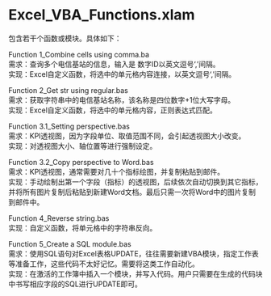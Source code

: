 # Excel_VBA_Functions.xlam
包含若干个函数或模块。具体如下：

Function 1_Combine cells using comma.ba </br>
需求：查询多个电信基站的信息，输入是 数字ID以英文逗号‘,’间隔。</br>
实现：Excel自定义函数，将选中的单元格内容连接，以英文逗号‘,’间隔。

Function 2_Get str using regular.bas </br>
需求：获取字符串中的电信基站名称，该名称是四位数字+1位大写字母。</br>
实现：Excel自定义函数，将选中的单元格内容，正则表达式匹配。

Function 3.1_Setting perspective.bas </br>
需求：KPI透视图，因为字段单位、取值范围不同，会引起透视图大小改变。</br>
实现：对透视图大小、轴位置等进行强制设定。

Function 3.2_Copy perspective to Word.bas </br>
需求：KPI透视图，通常需要对几十个指标绘图，并复制粘贴到邮件。</br>
实现：手动绘制出第一个字段（指标）的透视图，后续依次自动切换到其它指标，并将所有图片复制后粘贴到新建Word文档。最后只需一次将Word中的图片复制到邮件中。

Function 4_Reverse string.bas </br>
实现：自定义函数，将单元格中的字符串反向。

Function 5_Create a SQL module.bas </br>
需求：使用SQL语句对Excel表格UPDATE，往往需要新建VBA模块，指定工作表等准备工作，这些代码不太好记忆。需要将这类工作自动化。</br>
实现：在激活的工作簿中插入一个模块，并写入代码。用户只需要在生成的代码块中书写相应字段的SQL进行UPDATE即可。
